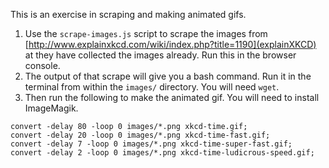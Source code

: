 This is an exercise in scraping and making animated gifs.

1. Use the ```scrape-images.js``` script to scrape the images from [http://www.explainxkcd.com/wiki/index.php?title=1190](explainXKCD) at they have collected the images already.  Run this in the browser console.
2. The output of that scrape will give you a bash command.  Run it in the terminal from within the ```images/``` directory.  You will need ```wget```.
3. Then run the following to make the animated gif.  You will need to install ImageMagik.

```
convert -delay 80 -loop 0 images/*.png xkcd-time.gif;
convert -delay 20 -loop 0 images/*.png xkcd-time-fast.gif;
convert -delay 7 -loop 0 images/*.png xkcd-time-super-fast.gif;
convert -delay 2 -loop 0 images/*.png xkcd-time-ludicrous-speed.gif;
```